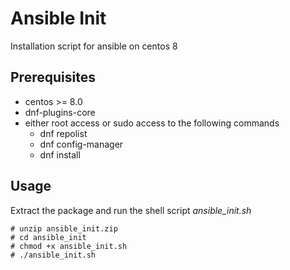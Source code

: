 # Ansible Init
Installation script for ansible on centos 8

## Prerequisites
  * centos >= 8.0
  * dnf-plugins-core
  * either root access or sudo access to the following commands
    * dnf repolist
    * dnf config-manager
    * dnf install

## Usage

Extract the package and run the shell script *ansible_init.sh*

    # unzip ansible_init.zip
    # cd ansible_init
    # chmod +x ansible_init.sh
    # ./ansible_init.sh
